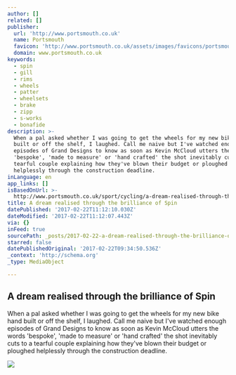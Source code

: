 ```yaml
---
author: []
related: []
publisher:
  url: 'http://www.portsmouth.co.uk'
  name: Portsmouth
  favicon: 'http://www.portsmouth.co.uk/assets/images/favicons/portsmouth/favicon.ico'
  domain: www.portsmouth.co.uk
keywords:
  - spin
  - gill
  - rims
  - wheels
  - patter
  - wheelsets
  - brake
  - zipp
  - s-works
  - bonafide
description: >-
  When a pal asked whether I was going to get the wheels for my new bike hand
  built or off the shelf, I laughed. Call me naive but I've watched enough
  episodes of Grand Designs to know as soon as Kevin McCloud utters the words
  'bespoke', 'made to measure' or 'hand crafted' the shot inevitably cuts to a
  tearful couple explaining how they've blown their budget or ploughed
  helplessly through the construction deadline.
inLanguage: en
app_links: []
isBasedOnUrl: >-
  http://www.portsmouth.co.uk/sport/cycling/a-dream-realised-through-the-brilliance-of-spin-1-7186961
title: A dream realised through the brilliance of Spin
datePublished: '2017-02-22T11:12:10.030Z'
dateModified: '2017-02-22T11:12:07.443Z'
via: {}
inFeed: true
sourcePath: _posts/2017-02-22-a-dream-realised-through-the-brilliance-of-spin.md
starred: false
datePublishedOriginal: '2017-02-22T09:34:50.536Z'
_context: 'http://schema.org'
_type: MediaObject

---
```

<article style=""><h1>A dream realised through the brilliance of Spin</h1><p>When a pal asked whether I was going to get the wheels for my new bike hand built or off the shelf, I laughed. Call me naive but I've watched enough episodes of Grand Designs to know as soon as Kevin McCloud utters the words 'bespoke', 'made to measure' or 'hand crafted' the shot inevitably cuts to a tearful couple explaining how they've blown their budget or ploughed helplessly through the construction deadline.</p><img src="http://res.cloudinary.com/jpress/image/fetch/w_300,f_auto,ar_3:2,c_fill/http://www.portsmouth.co.uk/webimage/1.7186959.1454054124!/image/4096560204.jpg" /></article>